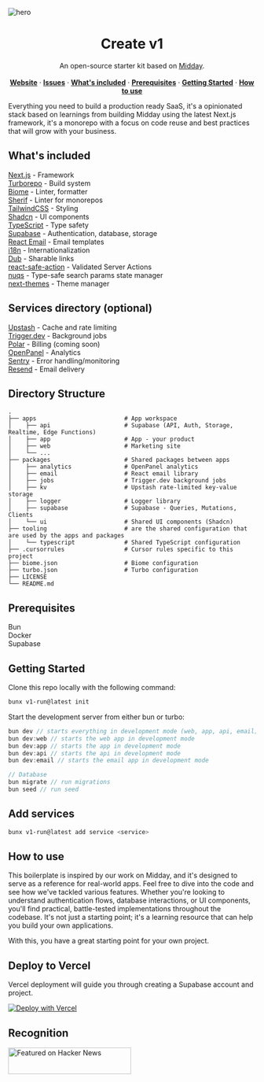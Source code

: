 ![hero](image.png)


<p align="center">
	<h1 align="center"><b>Create v1</b></h1>
<p align="center">
    An open-source starter kit based on <a href="https://midday.ai">Midday</a>.
    <br />
    <br />
    <a href="https://v1.run"><strong>Website</strong></a> · 
    <a href="https://github.com/midday-ai/v1/issues"><strong>Issues</strong></a> · 
    <a href="#whats-included"><strong>What's included</strong></a> ·
    <a href="#prerequisites"><strong>Prerequisites</strong></a> ·
    <a href="#getting-started"><strong>Getting Started</strong></a> ·
    <a href="#how-to-use"><strong>How to use</strong></a>
  </p>
</p>

Everything you need to build a production ready SaaS, it's a opinionated stack based on learnings from building Midday using the latest Next.js framework, it's a monorepo with a focus on code reuse and best practices that will grow with your business.

## What's included

[Next.js](https://nextjs.org/) - Framework<br>
[Turborepo](https://turbo.build) - Build system<br>
[Biome](https://biomejs.dev) - Linter, formatter<br>
[Sherif](https://github.com/QuiiBz/sherif) - Linter for monorepos<br>
[TailwindCSS](https://tailwindcss.com/) - Styling<br>
[Shadcn](https://ui.shadcn.com/) - UI components<br>
[TypeScript](https://www.typescriptlang.org/) - Type safety<br>
[Supabase](https://supabase.com/) - Authentication, database, storage<br>
[React Email](https://react.email/) - Email templates<br>
[i18n](https://next-international.vercel.app/) - Internationalization<br>
[Dub](https://dub.sh/) - Sharable links<br>
[react-safe-action](https://next-safe-action.dev) - Validated Server Actions<br>
[nuqs](https://nuqs.47ng.com/) - Type-safe search params state manager<br>
[next-themes](https://next-themes-example.vercel.app/) - Theme manager<br>

## Services directory (optional)
[Upstash](https://upstash.com/) - Cache and rate limiting<br>
[Trigger.dev](https://trigger.dev/) - Background jobs<br>
[Polar](https://polar.sh) - Billing (coming soon)<br>
[OpenPanel](https://openpanel.dev/) - Analytics<br>
[Sentry](https://sentry.io/) - Error handling/monitoring<br>
[Resend](https://resend.com/) - Email delivery<br>


## Directory Structure

```
.
├── apps                         # App workspace
│    ├── api                     # Supabase (API, Auth, Storage, Realtime, Edge Functions)
│    ├── app                     # App - your product
│    ├── web                     # Marketing site
│    └── ...
├── packages                     # Shared packages between apps
│    ├── analytics               # OpenPanel analytics
│    ├── email                   # React email library
│    ├── jobs                    # Trigger.dev background jobs
│    ├── kv                      # Upstash rate-limited key-value storage
│    ├── logger                  # Logger library
│    ├── supabase                # Supabase - Queries, Mutations, Clients
│    └── ui                      # Shared UI components (Shadcn)
├── tooling                      # are the shared configuration that are used by the apps and packages
│    └── typescript              # Shared TypeScript configuration
├── .cursorrules                 # Cursor rules specific to this project
├── biome.json                   # Biome configuration
├── turbo.json                   # Turbo configuration
├── LICENSE
└── README.md
```

## Prerequisites

Bun<br>
Docker<br>
Supabase<br>

## Getting Started

Clone this repo locally with the following command:

```bash
bunx v1-run@latest init
```

Start the development server from either bun or turbo:

```ts
bun dev // starts everything in development mode (web, app, api, email)
bun dev:web // starts the web app in development mode
bun dev:app // starts the app in development mode
bun dev:api // starts the api in development mode
bun dev:email // starts the email app in development mode

// Database
bun migrate // run migrations
bun seed // run seed
```

## Add services

```bash
bunx v1-run@latest add service <service>
```

## How to use
This boilerplate is inspired by our work on Midday, and it's designed to serve as a reference for real-world apps. Feel free to dive into the code and see how we've tackled various features. Whether you're looking to understand authentication flows, database interactions, or UI components, you'll find practical, battle-tested implementations throughout the codebase. It's not just a starting point; it's a learning resource that can help you build your own applications.

With this, you have a great starting point for your own project.

## Deploy to Vercel

Vercel deployment will guide you through creating a Supabase account and project.

[![Deploy with Vercel](https://vercel.com/button)](https://vercel.com/new/clone?repository-url=https%3A%2F%2Fgithub.com%2Fmidday-ai%2Fv1&project-name=create-v1&repository-name=create-v1&redirect-url=https%3A%2F%2Fv1.run&demo-title=Create%20v1&demo-description=An%20open-source%20starter%20kit%20based%20on%20Midday.&demo-url=https%3A%2F%2Fv1.run&demo-image=https%3A%2F%2Fv1.run%2Fopengraph-image.png&integration-ids=oac_VqOgBHqhEoFTPzGkPd7L0iH6)

## Recognition

<a href="https://news.ycombinator.com/item?id=41408929">
  <img
    style="width: 250px; height: 54px;" width="250" height="54"
    alt="Featured on Hacker News"
    src="https://hackernews-badge.vercel.app/api?id=41408929"
  />
</a>